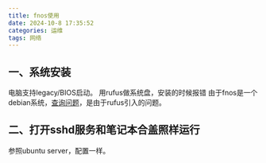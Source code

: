```yaml
---
title: fnos使用
date: 2024-10-8 17:35:52
categories: 运维
tags: 网络
---
```



## 一、系统安装
电脑支持legacy/BIOS启动。
用rufus做系统盘，安装的时候报错
由于fnos是一个debian系统，[查询问题](https://askubuntu.com/questions/1464573/452-out-of-range-pointer-during-installation-why-and-how-to-fix-it)，是由于rufus引入的问题。

## 二、打开sshd服务和笔记本合盖照样运行
参照ubuntu server，配置一样。
